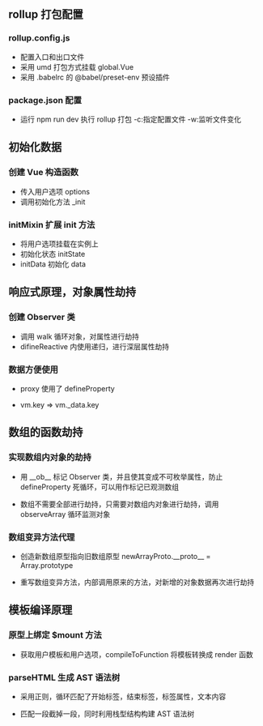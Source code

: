 ## rollup 打包配置

### rollup.config.js

- 配置入口和出口文件
- 采用 umd 打包方式挂载 global.Vue
- 采用 .babelrc 的 @babel/preset-env 预设插件

### package.json 配置

- 运行 npm run dev 执行 rollup 打包 -c:指定配置文件 -w:监听文件变化

## 初始化数据

### 创建 Vue 构造函数

- 传入用户选项 options
- 调用初始化方法 \_init

### initMixin 扩展 init 方法

- 将用户选项挂载在实例上
- 初始化状态 initState
- initData 初始化 data

## 响应式原理，对象属性劫持

### 创建 Observer 类

- 调用 walk 循环对象，对属性进行劫持
- difineReactive 内使用递归，进行深层属性劫持

### 数据方便使用

- proxy 使用了 defineProperty

- vm.key => vm.\_data.key

## 数组的函数劫持

### 实现数组内对象的劫持

- 用 \_\_ob\_\_ 标记 Observer 类，并且使其变成不可枚举属性，防止 defineProperty 死循环，可以用作标记已观测数组

- 数组不需要全部进行劫持，只需要对数组内对象进行劫持，调用 observeArray 循环监测对象

### 数组变异方法代理

- 创造新数组原型指向旧数组原型 newArrayProto.\_\_proto\_\_ = Array.prototype

- 重写数组变异方法，内部调用原来的方法，对新增的对象数据再次进行劫持

## 模板编译原理

### 原型上绑定 $mount 方法

- 获取用户模板和用户选项，compileToFunction 将模板转换成 render 函数

### parseHTML 生成 AST 语法树

- 采用正则，循环匹配了开始标签，结束标签，标签属性，文本内容

- 匹配一段截掉一段，同时利用栈型结构构建 AST 语法树
